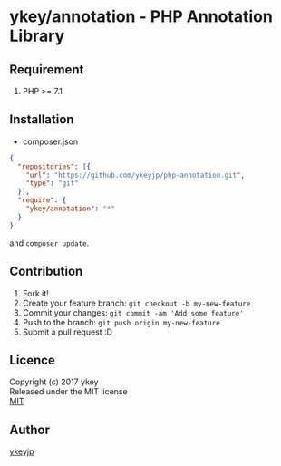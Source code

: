 ykey/annotation - PHP Annotation Library
====

## Requirement

1. PHP >= 7.1

## Installation

- composer.json
```json
{
  "repositories": [{
    "url": "https://github.com/ykeyjp/php-annotation.git",
    "type": "git"
  }],
  "require": {
    "ykey/annotation": "*"
  }
}
```
and `composer update`.


## Contribution

1. Fork it!
2. Create your feature branch: `git checkout -b my-new-feature`
3. Commit your changes: `git commit -am 'Add some feature'`
4. Push to the branch: `git push origin my-new-feature`
5. Submit a pull request :D

## Licence

Copyright (c) 2017 ykey  
Released under the MIT license  
[MIT](http://opensource.org/licenses/mit-license.php)

## Author

[ykeyjp](https://github.com/ykeyjp)